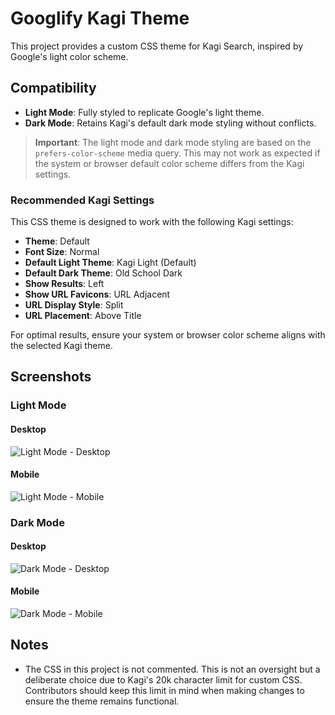 # Googlify Kagi Theme

This project provides a custom CSS theme for Kagi Search, inspired by Google's light color scheme.

## Compatibility

- **Light Mode**: Fully styled to replicate Google's light theme.
- **Dark Mode**: Retains Kagi's default dark mode styling without conflicts.

> **Important**: The light mode and dark mode styling are based on the `prefers-color-scheme` media query. This may not work as expected if the system or browser default color scheme differs from the Kagi settings.

### Recommended Kagi Settings

This CSS theme is designed to work with the following Kagi settings:

- **Theme**: Default
- **Font Size**: Normal
- **Default Light Theme**: Kagi Light (Default)
- **Default Dark Theme**: Old School Dark
- **Show Results**: Left
- **Show URL Favicons**: URL Adjacent
- **URL Display Style**: Split
- **URL Placement**: Above Title

For optimal results, ensure your system or browser color scheme aligns with the selected Kagi theme.

## Screenshots

### Light Mode
#### Desktop
![Light Mode - Desktop](screenshots/desktop_light.png)

#### Mobile
![Light Mode - Mobile](screenshots/mobile_light.jpg)

### Dark Mode
#### Desktop
![Dark Mode - Desktop](screenshots/desktop_dark.png)

#### Mobile
![Dark Mode - Mobile](screenshots/mobile_dark.jpg)

## Notes

- The CSS in this project is not commented. This is not an oversight but a deliberate choice due to Kagi's 20k character limit for custom CSS. Contributors should keep this limit in mind when making changes to ensure the theme remains functional.




